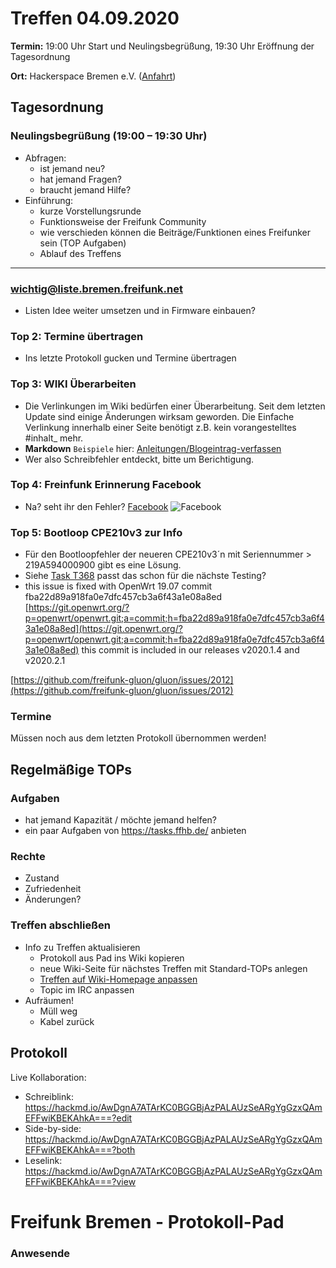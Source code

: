 # Treffen 04.09.2020

**Termin:** 19:00 Uhr Start und Neulingsbegrüßung, 19:30 Uhr Eröffnung der Tagesordnung

**Ort:** Hackerspace Bremen e.V. ([Anfahrt](https://www.hackerspace-bremen.de/anfahrt/))

## Tagesordnung
### Neulingsbegrüßung (19:00 – 19:30 Uhr)

- Abfragen:
    - ist jemand neu?
    - hat jemand Fragen?
    - braucht jemand Hilfe?
- Einführung:
    - kurze Vorstellungsrunde
    - Funktionsweise der Freifunk Community
    - wie verschieden können die Beiträge/Funktionen eines Freifunker sein (TOP Aufgaben)
    - Ablauf des Treffens

---

### wichtig@liste.bremen.freifunk.net
- Listen Idee weiter umsetzen und in Firmware einbauen?

### Top 2: Termine übertragen
- Ins letzte Protokoll gucken und Termine übertragen

### Top 3: WIKI Überarbeiten
- Die Verlinkungen im Wiki bedürfen einer Überarbeitung. Seit dem letzten Update sind einige Änderungen wirksam geworden. Die Einfache Verlinkung innerhalb einer Seite benötigt z.B. kein vorangestelltes \#inhalt_ mehr.
- **Markdown** `Beispiele` hier: [Anleitungen/Blogeintrag-verfassen](https://wiki.bremen.freifunk.net/Anleitungen/Blogeintrag-verfassen)
- Wer also Schreibfehler entdeckt, bitte um Berichtigung.

### Top 4: Freinfunk Erinnerung Facebook
- Na? seht ihr den Fehler?
[Facebook](https://cloud.ffhb.de/index.php/s/6AqFrKkb5fLJKxW/preview)
![Facebook](https://cloud.ffhb.de/index.php/s/6AqFrKkb5fLJKxW/preview)

### Top 5: Bootloop CPE210v3 zur Info
- Für den Bootloopfehler der neueren CPE210v3´n mit Seriennummer > 219A594000900 gibt es eine Lösung.
- Siehe [Task T368](https://tasks.ffhb.de/T368) passt das schon für die nächste Testing?
- this issue is fixed with OpenWrt 19.07 commit fba22d89a918fa0e7dfc457cb3a6f43a1e08a8ed
[https://git.openwrt.org/?p=openwrt/openwrt.git;a=commit;h=fba22d89a918fa0e7dfc457cb3a6f43a1e08a8ed](https://git.openwrt.org/?p=openwrt/openwrt.git;a=commit;h=fba22d89a918fa0e7dfc457cb3a6f43a1e08a8ed)
this commit is included in our releases v2020.1.4 and v2020.2.1

[https://github.com/freifunk-gluon/gluon/issues/2012](https://github.com/freifunk-gluon/gluon/issues/2012)


### Termine
Müssen noch aus dem letzten Protokoll übernommen werden!

## Regelmäßige TOPs
### Aufgaben

- hat jemand Kapazität / möchte jemand helfen?
- ein paar Aufgaben von https://tasks.ffhb.de/ anbieten

### Rechte

- Zustand
- Zufriedenheit
- Änderungen?

### Treffen abschließen

- Info zu Treffen aktualisieren
  - Protokoll aus Pad ins Wiki kopieren
  - neue Wiki-Seite für nächstes Treffen mit Standard-TOPs anlegen
  - [Treffen auf Wiki-Homepage anpassen](https://wiki.bremen.freifunk.net/Home)
  - Topic im IRC anpassen
- Aufräumen!
  - Müll weg
  - Kabel zurück

## Protokoll

Live Kollaboration:

* Schreiblink: https://hackmd.io/AwDgnA7ATArKC0BGGBjAzPALAUzSeARgYgGzxQAmEFFwiKBEKAhkA===?edit
* Side-by-side: https://hackmd.io/AwDgnA7ATArKC0BGGBjAzPALAUzSeARgYgGzxQAmEFFwiKBEKAhkA===?both
* Leselink: https://hackmd.io/AwDgnA7ATArKC0BGGBjAzPALAUzSeARgYgGzxQAmEFFwiKBEKAhkA===?view

# Freifunk Bremen - Protokoll-Pad

### Anwesende

